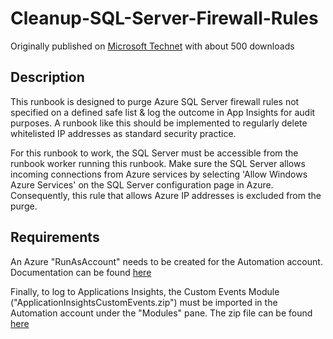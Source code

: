 # Cleanup-SQL-Server-Firewall-Rules
Originally published on  [Microsoft Technet](https://gallery.technet.microsoft.com/scriptcenter/Delete-SQL-Server-Firewall-43f784e0) with about 500 downloads

## Description

This runbook is designed to purge Azure SQL Server firewall rules not specified on a defined safe list & log the outcome in App Insights for audit purposes. A runbook like this should be implemented to regularly delete whitelisted IP addresses as standard security practice.

For this runbook to work, the SQL Server must be accessible from the runbook worker running this runbook. Make sure the SQL Server allows incoming connections from Azure services by selecting 'Allow Windows Azure Services' on the SQL Server configuration page in Azure. Consequently, this rule that allows Azure IP addresses is excluded from the purge.

## Requirements

An Azure "RunAsAccount" needs to be created for the Automation account. Documentation can be found [here](https://docs.microsoft.com/en-us/azure/automation/manage-runas-account#create-a-run-as-account-in-the-portal)

Finally, to log to Applications Insights, the Custom Events Module ("ApplicationInsightsCustomEvents.zip") must be imported in the Automation account under the "Modules" pane. The zip file can be found [here](https://gallery.technet.microsoft.com/scriptcenter/Log-Custom-Events-into-847900d7)

